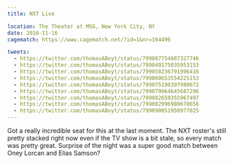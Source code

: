 ```yaml
---
title: NXT Live

location: The Theater at MSG, New York City, NY
date: 2016-11-16
cagematch: https://www.cagematch.net/?id=1&nr=164496

tweets:
  - https://twitter.com/thomasABoyt/status/799007754887327746
  - https://twitter.com/thomasABoyt/status/799049175035953153
  - https://twitter.com/thomasABoyt/status/799058236791996416
  - https://twitter.com/thomasABoyt/status/799060653554225153
  - https://twitter.com/thomasABoyt/status/799075198397980672
  - https://twitter.com/thomasABoyt/status/799079964645687296
  - https://twitter.com/thomasABoyt/status/799082659355967497
  - https://twitter.com/thomasABoyt/status/799082996980678656
  - https://twitter.com/thomasABoyt/status/799090051950977025
---
```


Got a really incredible seat for this at the last moment. The NXT roster's still pretty stacked right now even if the TV show is a bit stale, so every match was pretty great. Surprise of the night was a super good match between Oney Lorcan and Elias Samson?